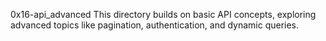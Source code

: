 0x16-api_advanced
This directory builds on basic API concepts, exploring advanced topics like pagination, authentication, and dynamic queries.

